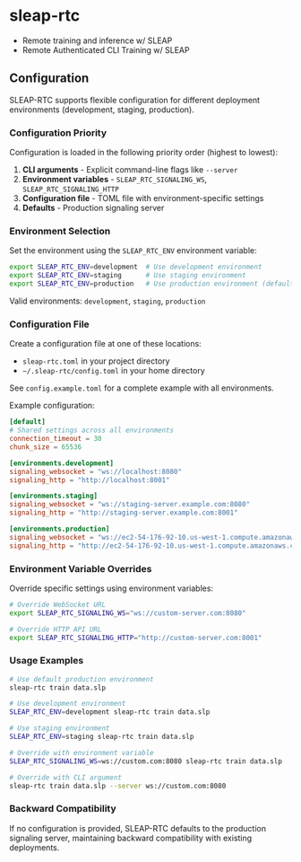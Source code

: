 # sleap-rtc
- Remote training and inference w/ SLEAP
- Remote Authenticated CLI Training w/ SLEAP

## Configuration

SLEAP-RTC supports flexible configuration for different deployment environments (development, staging, production).

### Configuration Priority

Configuration is loaded in the following priority order (highest to lowest):

1. **CLI arguments** - Explicit command-line flags like `--server`
2. **Environment variables** - `SLEAP_RTC_SIGNALING_WS`, `SLEAP_RTC_SIGNALING_HTTP`
3. **Configuration file** - TOML file with environment-specific settings
4. **Defaults** - Production signaling server

### Environment Selection

Set the environment using the `SLEAP_RTC_ENV` environment variable:

```bash
export SLEAP_RTC_ENV=development  # Use development environment
export SLEAP_RTC_ENV=staging      # Use staging environment
export SLEAP_RTC_ENV=production   # Use production environment (default)
```

Valid environments: `development`, `staging`, `production`

### Configuration File

Create a configuration file at one of these locations:
- `sleap-rtc.toml` in your project directory
- `~/.sleap-rtc/config.toml` in your home directory

See `config.example.toml` for a complete example with all environments.

Example configuration:

```toml
[default]
# Shared settings across all environments
connection_timeout = 30
chunk_size = 65536

[environments.development]
signaling_websocket = "ws://localhost:8080"
signaling_http = "http://localhost:8001"

[environments.staging]
signaling_websocket = "ws://staging-server.example.com:8080"
signaling_http = "http://staging-server.example.com:8001"

[environments.production]
signaling_websocket = "ws://ec2-54-176-92-10.us-west-1.compute.amazonaws.com:8080"
signaling_http = "http://ec2-54-176-92-10.us-west-1.compute.amazonaws.com:8001"
```

### Environment Variable Overrides

Override specific settings using environment variables:

```bash
# Override WebSocket URL
export SLEAP_RTC_SIGNALING_WS="ws://custom-server.com:8080"

# Override HTTP API URL
export SLEAP_RTC_SIGNALING_HTTP="http://custom-server.com:8001"
```

### Usage Examples

```bash
# Use default production environment
sleap-rtc train data.slp

# Use development environment
SLEAP_RTC_ENV=development sleap-rtc train data.slp

# Use staging environment
SLEAP_RTC_ENV=staging sleap-rtc train data.slp

# Override with environment variable
SLEAP_RTC_SIGNALING_WS=ws://custom.com:8080 sleap-rtc train data.slp

# Override with CLI argument
sleap-rtc train data.slp --server ws://custom.com:8080
```

### Backward Compatibility

If no configuration is provided, SLEAP-RTC defaults to the production signaling server, maintaining backward compatibility with existing deployments.
